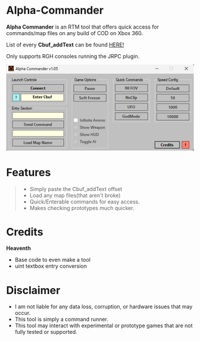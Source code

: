 # Alpha-Commander
**Alpha Commander** is an RTM tool that offers quick access for commands/map files on any build of COD on Xbox 360.

List of every **Cbuf_addText** can be found [HERE!](https://github.com/bandito52/all-COD-cats)

Only supports RGH consoles running the JRPC plugin.

![image](etc/v1_05-image.png)

# Features

> - Simply paste the Cbuf_addText offset
> - Load any map files(that aren't broke)
> - Quick/Enterable commands for easy access.
> - Makes checking prototypes much quicker.

# Credits
**Heaventh** 
- Base code to even make a tool
- uint textbox entry conversion

# Disclaimer
- I am not liable for any data loss, corruption, or hardware issues that may occur.
- This tool is simply a command runner.
- This tool may interact with experimental or prototype games that are not fully tested or supported.
